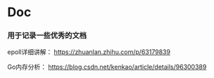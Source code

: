 # Doc


### 用于记录一些优秀的文档


epoll详细讲解：
https://zhuanlan.zhihu.com/p/63179839

Go内存分析：
https://blog.csdn.net/kenkao/article/details/96300389

